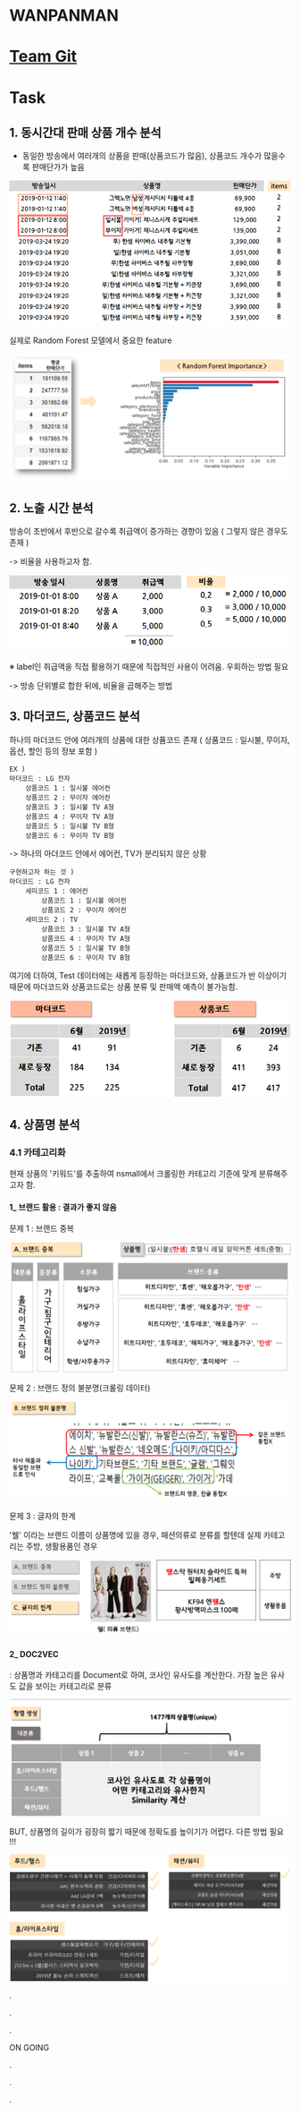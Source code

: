 # WANPANMAN

# [Team Git](https://github.com/hsu-201458085/Big_Con_Wanpanman) 

# Task 

## 1. 동시간대 판매 상품 개수 분석

* 동일한 방송에서 여러개의 상품을 판매(상품코드가 많음), 상품코드 개수가 많을수록 판매단가가 높음

![image-20200831224942875](README.assets/image-20200831224942875.png)

실제로 Random Forest 모델에서 중요한 feature

![image-20200831225117115](README.assets/image-20200831225117115.png)



## 2. 노출 시간 분석

방송이 초반에서 후반으로 갈수록 취급액이 증가하는 경향이 있음 ( 그렇지 않은 경우도 존재 )

-> 비율을 사용하고자 함.

![image-20200831225231815](README.assets/image-20200831225231815.png)

※ label인 취급액을 직접 활용하기 때문에 직접적인 사용이 어려움. 우회하는 방법 필요

-> 방송 단위별로 합한 뒤에, 비율을 곱해주는 방법



## 3. 마더코드, 상품코드 분석

하나의 마더코드 안에 여러개의 상품에 대한 상품코드 존재 ( 상품코드 : 일시불, 무이자, 옵션, 할인 등의 정보 포함 )

```
EX )
마더코드 : LG 전자
	상품코드 1 : 일시불 에어컨
	상품코드 2 : 무이자 에어컨
	상품코드 3 : 일시불 TV A형
	상품코드 4 : 무이자 TV A형
	상품코드 5 : 일시불 TV B형
	상품코드 6 : 무이자 TV B형
```

-> 하나의 마더코드 안에서 에어컨, TV가 분리되지 않은 상황

```
구현하고자 하는 것 )
마더코드 : LG 전자
	세미코드 1 : 에어컨
		상품코드 1 : 일시불 에어컨
		상품코드 2 : 무이자 에어컨
	세미코드 2 : TV
		상품코드 3 : 일시불 TV A형
        상품코드 4 : 무이자 TV A형
        상품코드 5 : 일시불 TV B형
        상품코드 6 : 무이자 TV B형
```

여기에 더하여, Test 데이터에는 새롭게 등장하는 마더코드와, 상품코드가 반 이상이기 때문에 마더코드와 상품코드로는 상품 분류 및 판매액 예측이 불가능함.

![image-20200831225910637](README.assets/image-20200831225910637.png)



## 4. 상품명 분석 

### 4.1 카테고리화

현재 상품의 '키워드'를 추출하여 nsmall에서 크롤링한 카테고리 기준에 맞게 분류해주고자 함.

#### 1_ 브랜드 활용 : 결과가 좋지 않음

문제 1 : 브랜드 중복

![image-20200831230339570](README.assets/image-20200831230339570.png)

문제 2 : 브랜드 정의 불분명(크롤링 데이터)

![image-20200831230401105](README.assets/image-20200831230401105.png)

문제 3 : 글자의 한계

'웰' 이라는 브랜드 이름이 상품명에 있을 경우, 패션의류로 분류를 할텐데 실제 카테고리는 주방, 생활용품인 경우

![image-20200831230443138](README.assets/image-20200831230443138.png)



#### 2_ DOC2VEC

: 상품명과 카테고리를 Document로 하여, 코사인 유사도를 계산한다. 가장 높은 유사도 값을 보이는 카테고리로 분류

![image-20200831230542133](README.assets/image-20200831230542133.png)

BUT, 상품명의 길이가 굉장히 짧기 때문에 정확도를 높이기가 어렵다. 다른 방법 필요 !!!

![image-20200831230657305](README.assets/image-20200831230657305.png)

.

.

.

ON GOING

.

.

.